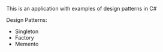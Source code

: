This is an application with examples of design patterns in C#

Design Patterns:

- Singleton
- Factory
- Memento
